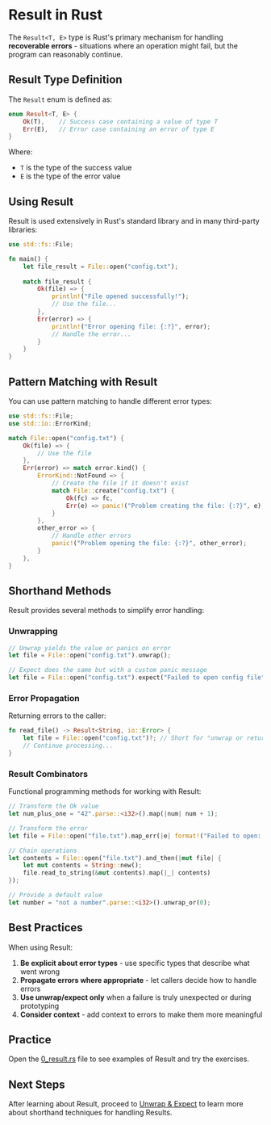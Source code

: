 # Result in Rust

The `Result<T, E>` type is Rust's primary mechanism for handling **recoverable errors** - situations where an operation might fail, but the program can reasonably continue.

## Result Type Definition

The `Result` enum is defined as:

```rust
enum Result<T, E> {
    Ok(T),    // Success case containing a value of type T
    Err(E),   // Error case containing an error of type E
}
```

Where:
- `T` is the type of the success value
- `E` is the type of the error value

## Using Result

Result is used extensively in Rust's standard library and in many third-party libraries:

```rust
use std::fs::File;

fn main() {
    let file_result = File::open("config.txt");
    
    match file_result {
        Ok(file) => {
            println!("File opened successfully!");
            // Use the file...
        },
        Err(error) => {
            println!("Error opening file: {:?}", error);
            // Handle the error...
        }
    }
}
```

## Pattern Matching with Result

You can use pattern matching to handle different error types:

```rust
use std::fs::File;
use std::io::ErrorKind;

match File::open("config.txt") {
    Ok(file) => {
        // Use the file
    },
    Err(error) => match error.kind() {
        ErrorKind::NotFound => {
            // Create the file if it doesn't exist
            match File::create("config.txt") {
                Ok(fc) => fc,
                Err(e) => panic!("Problem creating the file: {:?}", e),
            }
        },
        other_error => {
            // Handle other errors
            panic!("Problem opening the file: {:?}", other_error);
        }
    },
}
```

## Shorthand Methods

Result provides several methods to simplify error handling:

### Unwrapping

```rust
// Unwrap yields the value or panics on error
let file = File::open("config.txt").unwrap();

// Expect does the same but with a custom panic message
let file = File::open("config.txt").expect("Failed to open config file");
```

### Error Propagation

Returning errors to the caller:

```rust
fn read_file() -> Result<String, io::Error> {
    let file = File::open("config.txt")?; // Short for "unwrap or return the error"
    // Continue processing...
}
```

### Result Combinators

Functional programming methods for working with Result:

```rust
// Transform the Ok value
let num_plus_one = "42".parse::<i32>().map(|num| num + 1);

// Transform the error
let file = File::open("file.txt").map_err(|e| format!("Failed to open: {}", e));

// Chain operations
let contents = File::open("file.txt").and_then(|mut file| {
    let mut contents = String::new();
    file.read_to_string(&mut contents).map(|_| contents)
});

// Provide a default value
let number = "not a number".parse::<i32>().unwrap_or(0);
```

## Best Practices

When using Result:

1. **Be explicit about error types** - use specific types that describe what went wrong
2. **Propagate errors where appropriate** - let callers decide how to handle errors
3. **Use unwrap/expect only** when a failure is truly unexpected or during prototyping
4. **Consider context** - add context to errors to make them more meaningful

## Practice

Open the [0_result.rs](./0_result.rs) file to see examples of Result and try the exercises.

## Next Steps

After learning about Result, proceed to [Unwrap & Expect](../03_unwrap/README.md) to learn more about shorthand techniques for handling Results. 